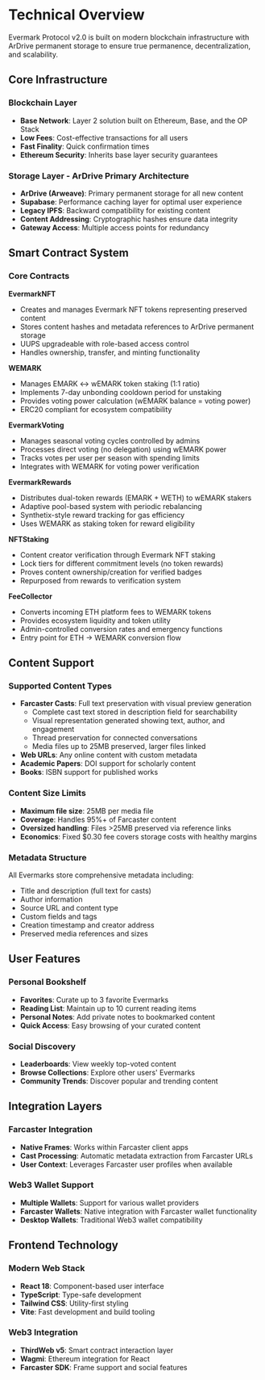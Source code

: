 # Technical Overview

Evermark Protocol v2.0 is built on modern blockchain infrastructure with ArDrive permanent storage to ensure true permanence, decentralization, and scalability.

## Core Infrastructure

### Blockchain Layer
- **Base Network**: Layer 2 solution built on Ethereum, Base, and the OP Stack
- **Low Fees**: Cost-effective transactions for all users
- **Fast Finality**: Quick confirmation times
- **Ethereum Security**: Inherits base layer security guarantees

### Storage Layer - ArDrive Primary Architecture
- **ArDrive (Arweave)**: Primary permanent storage for all new content
- **Supabase**: Performance caching layer for optimal user experience
- **Legacy IPFS**: Backward compatibility for existing content
- **Content Addressing**: Cryptographic hashes ensure data integrity
- **Gateway Access**: Multiple access points for redundancy

## Smart Contract System

### Core Contracts

**EvermarkNFT**
- Creates and manages Evermark NFT tokens representing preserved content
- Stores content hashes and metadata references to ArDrive permanent storage
- UUPS upgradeable with role-based access control
- Handles ownership, transfer, and minting functionality

**WEMARK** 
- Manages EMARK ↔ wEMARK token staking (1:1 ratio)
- Implements 7-day unbonding cooldown period for unstaking
- Provides voting power calculation (wEMARK balance = voting power)
- ERC20 compliant for ecosystem compatibility

**EvermarkVoting**
- Manages seasonal voting cycles controlled by admins
- Processes direct voting (no delegation) using wEMARK power
- Tracks votes per user per season with spending limits
- Integrates with WEMARK for voting power verification

**EvermarkRewards**
- Distributes dual-token rewards (EMARK + WETH) to wEMARK stakers
- Adaptive pool-based system with periodic rebalancing
- Synthetix-style reward tracking for gas efficiency
- Uses WEMARK as staking token for reward eligibility

**NFTStaking**
- Content creator verification through Evermark NFT staking
- Lock tiers for different commitment levels (no token rewards)
- Proves content ownership/creation for verified badges
- Repurposed from rewards to verification system

**FeeCollector**
- Converts incoming ETH platform fees to WEMARK tokens
- Provides ecosystem liquidity and token utility
- Admin-controlled conversion rates and emergency functions
- Entry point for ETH → WEMARK conversion flow

## Content Support

### Supported Content Types
- **Farcaster Casts**: Full text preservation with visual preview generation
  - Complete cast text stored in description field for searchability
  - Visual representation generated showing text, author, and engagement
  - Thread preservation for connected conversations
  - Media files up to 25MB preserved, larger files linked
- **Web URLs**: Any online content with custom metadata
- **Academic Papers**: DOI support for scholarly content
- **Books**: ISBN support for published works

### Content Size Limits
- **Maximum file size**: 25MB per media file
- **Coverage**: Handles 95%+ of Farcaster content
- **Oversized handling**: Files >25MB preserved via reference links
- **Economics**: Fixed $0.30 fee covers storage costs with healthy margins

### Metadata Structure
All Evermarks store comprehensive metadata including:
- Title and description (full text for casts)
- Author information  
- Source URL and content type
- Custom fields and tags
- Creation timestamp and creator address
- Preserved media references and sizes

## User Features

### Personal Bookshelf
- **Favorites**: Curate up to 3 favorite Evermarks
- **Reading List**: Maintain up to 10 current reading items
- **Personal Notes**: Add private notes to bookmarked content
- **Quick Access**: Easy browsing of your curated content

### Social Discovery
- **Leaderboards**: View weekly top-voted content
- **Browse Collections**: Explore other users' Evermarks
- **Community Trends**: Discover popular and trending content

## Integration Layers

### Farcaster Integration
- **Native Frames**: Works within Farcaster client apps
- **Cast Processing**: Automatic metadata extraction from Farcaster URLs
- **User Context**: Leverages Farcaster user profiles when available

### Web3 Wallet Support
- **Multiple Wallets**: Support for various wallet providers
- **Farcaster Wallets**: Native integration with Farcaster wallet functionality
- **Desktop Wallets**: Traditional Web3 wallet compatibility

## Frontend Technology

### Modern Web Stack
- **React 18**: Component-based user interface
- **TypeScript**: Type-safe development
- **Tailwind CSS**: Utility-first styling
- **Vite**: Fast development and build tooling

### Web3 Integration
- **ThirdWeb v5**: Smart contract interaction layer
- **Wagmi**: Ethereum integration for React
- **Farcaster SDK**: Frame support and social features